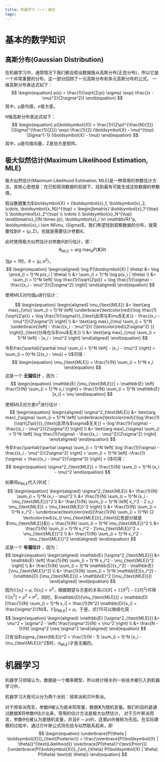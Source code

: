 ```yaml
---
title: 机器学习（一）：绪论
tags:
---
```


# 基本的数学知识
## 高斯分布(Gaussian Distribution)

在机器学习中，通常情况下我们都会假设数据服从高斯分布(正态分布)，所以它是一个非常重要的分布，这一部分回顾了一元高斯分布和多元高斯分布的公式。
一维高斯分布表达式如下：
$$
\begin{equation}
    p(x) = \frac{1}{\sqrt{2\pi} \sigma} \exp(-\frac{(x - \mu)^2}{2\sigma^2})
\end{equation}
$$
其中，$\mu$是均值，$\sigma$是方差。

$N$维高斯分布表达式如下：
$$
\begin{equation}
    p(\boldsymbol{X}) = \frac{1}{(2\pi)^{\frac{N}{2}} |\Sigma|^{\frac{1}{2}}} \exp(-\frac{1}{2} (\boldsymbol{X} - \mu)^{\top} \Sigma^{-1} (\boldsymbol{X} - \mu))
\end{equation}
$$
其中，$\mu$是均值向量，$\Sigma$是协方差矩阵。

## 极大似然估计(Maximum Likelihood Estimation, MLE)

极大似然估计(Maximum Likelihood Estimation, MLE)是一种常用的参数估计方法，其核心思想是：在已知观测数据的前提下，找到最有可能生成这些数据的参数值。

假设数据集为$\boldsymbol{X} = (\boldsymbol{x}_1, \boldsymbol{x}_2, \cdots, \boldsymbol{x_N})^{\top} = \begin{bmatrix} \boldsymbol{x}_1^{\top} \\ \boldsymbol{x}_2^{\top} \\ \vdots \\ \boldsymbol{x}_N^{\top} \end{bmatrix}_{(N \times p)}, \boldsymbol{x}_i \in \mathbb{R}^p, \boldsymbol{x}_i \sim N(\mu, \Sigma)$，我们希望找到观察数据的分布，就需要找到$\theta = (\mu, \Sigma)$，也就是需要估计参数$\theta$。

此时使用极大似然估计对参数$\theta$进行估计，即：
$$
\begin{equation}
    \theta_{\text{MLE}} = \text{arg max}_{\theta} P(\boldsymbol{X} | \theta)
\end{equation}
$$

当$p = 1$时，$\theta = (\mu, \sigma^2)$，
$$
\begin{equation}
    \begin{aligned}
        \log P(\boldsymbol{X} | \theta) &= \log \prod_{i = 1}^N p(x_i | \theta) \\
        &= \sum_{i = 1}^N \log p(x_i | \theta) \\
        &= \sum_{i = 1}^N \left[ \log \frac{1}{\sqrt{2\pi}} + \log \frac{1}{\sigma} - \frac{(x_i - \mu)^2}{2\sigma^2} \right]
    \end{aligned}
\end{equation}
$$

使用MLE对均值$\mu$进行估计：

$$
\begin{equation}
    \begin{aligned}
        \mu_{\text{MLE}} &= \text{arg max}_{\mu} \sum_{i = 1}^N \left[ \underbrace{\textcolor{red}{\log \frac{1}{\sqrt{2\pi}} + \log \frac{1}{\sigma}}}_{\text{此项与$\mu$无关}} - \frac{(x_i - \mu)^2}{2\sigma^2} \right] \\
        &= \text{arg max}_{\mu} \sum_{i = 1}^N \underbrace{\left[ - \frac{(x_i - \mu)^2}{ {\textcolor{red}{2\sigma^2} }} \right]}_{\text{分母也与$\mu$无关}} \\
        &= \text{arg max}_{\mu} \sum_{i = 1}^N \left[ - (x_i - \mu)^2 \right]
    \end{aligned}
\end{equation}
$$

令$\frac{\partial}{\partial \mu} \sum_{i = 1}^N \left[ - (x_i - \mu)^2 \right] = \sum_{i = 0}^N (2(x_i - \mu)) = 0$可得：
$$
\begin{equation}
    \mu_{\text{MLE}} = \frac{1}{N} \sum_{i = 1}^N x_i
\end{equation}
$$
这是一个 **无偏估计** ，因为：
$$
\begin{equation}
    \mathbb{E} [\mu_{\text{MLE}}] = \mathbb{E} \left[ \frac{1}{N} \sum_{i = 1}^N x_i \right] = \frac{1}{N} \sum_{i = 1}^N \mathbb{E} [x_i] = \mu
\end{equation}
$$

使用MLE对方差$\sigma^2$进行估计：
$$
\begin{equation}
    \begin{aligned}
        \sigma^2_{\text{MLE}} &= \text{arg max}_{\sigma} \sum_{i = 1}^N \left[ \underbrace{\textcolor{red}{\log \frac{1}{\sqrt{2\pi}}}}_{\text{此项与$\sigma$无关}} + \log \frac{1}{\sigma} - \frac{(x_i - \mu)^2}{2\sigma^2} \right] \\
        &= \text{arg max}_{\sigma} \sum_{i = 1}^N \left[ \log \frac{1}{\sigma} - \frac{(x_i - \mu)^2}{2\sigma^2} \right]
    \end{aligned}
\end{equation}
$$
令$\frac{\partial}{\partial \sigma} \sum_{i = 1}^N \left[ \log \frac{1}{\sigma} - \frac{(x_i - \mu)^2}{2\sigma^2} \right] = \sum_{i = 1}^N \left[ -\frac{1}{\sigma} + \frac{(x_i - \mu)^2}{\sigma^3} \right] = 0$可得：
$$
\begin{equation}
    \sigma^2_{\text{MLE}} = \frac{1}{N} \sum_{i = 1}^N (x_i - \mu)^2
\end{equation}
$$

如果将$\mu_{\text{MLE}}$代入(9)式：
$$
\begin{equation}
    \begin{aligned}
        \sigma^2_{\text{MLE}} &= \frac{1}{N} \sum_{i = 1}^N (x_i - \mu)^2 \\
        &= \frac{1}{N} \sum_{i = 1}^N (x_i - \mu_{\text{MLE}})^2 \\
        &= \frac{1}{N} \sum_{i = 1}^N \left[ x_i^2 - 2 x_i \mu_{\text{MLE}} + \mu_{\text{MLE}}^2 \right] \\
        &= \frac{1}{N} \sum_{i = 1}^N x_i^2 - \underbrace{\textcolor{red}{\frac{1}{N} \sum_{i = 1}^N} (2 \textcolor{red}{x_i} \mu_{\text{MLE}})}_{\text{红色部分就是$\mu_{\text{MLE}}$}} + \frac{1}{N} \sum_{i = 1}^N \mu_{\text{MLE}}^2 \\
        &= \frac{1}{N} \sum_{i = 1}^N x_i^2 - 2\mu_{\text{MLE}}^2 + \mu_{\text{MLE}}^2 \\
        &= \frac{1}{N} \sum_{i = 1}^N x_i^2 - \mu_{\text{MLE}}^2
    \end{aligned}
\end{equation}
$$
这是一个 **有偏估计** ，因为：
$$
\begin{equation}
    \begin{aligned}
        \mathbb{E} [\sigma^2_{\text{MLE}}] &= \mathbb{E} \left[ \frac{1}{N} \sum_{i = 1}^N x_i^2 - \mu_{\text{MLE}}^2 \right] \\
        &= \frac{1}{N} \sum_{i = 1}^N \mathbb{E}[x_i^2] - \mathbb{E}[\mu_{\text{MLE}}^2] \\
        &= \frac{1}{N} \sum_{i = 1}^N \mathbb{E}[x_i^2] - (\mathbb{D} [\mu_{\text{MLE}}] + \mathbb{E}^2 [\mu_{\text{MLE}}])
    \end{aligned}
\end{equation}
$$
因为$\mathbb{E}[x_i] = \mu, \mathbb{D}[x_i] = \sigma^2$，根据期望与方差的关系($\mathbb{D}[X] = \mathbb{E}[X^2] - \mathbb{E}[X]^2$)可得$\mathbb{E}[x_i^2] = \mu^2 + \sigma^2$。同时，$\mathbb{D}[\mu_{\text{MLE}}] = \mathbb{D}[\frac{1}{N} \sum_{i = 1}^N x_i] = \frac{1}{N^2} \mathbb{D}[x_i] = \frac{\sigma^2}{N}$，$\mathbb{E} [\mu_{\text{MLE}}] = \mu$。于是，式(11)可以继续化简：
$$
\begin{equation}
    \begin{aligned}
        \mathbb{E} [\sigma^2_{\text{MLE}}] &= \mu^2 + \sigma^2 - \left( \frac{\sigma^2}{N} + \mu^2 \right) \\
        &= \frac{N - 1}{N} \sigma^2 \neq \sigma^2
    \end{aligned}
\end{equation}
$$
只有当$\sigma_{\text{MLE}}^2 = \frac{1}{N - 1} \sum_{i = 1}^N (x_i - \mu_{\text{MLE}})^2$时，$\sigma_{\text{MLE}^2}$才是无偏的。

# 机器学习

机器学习领域认为，数据是一个概率模型，所以统计相关的一些技术被引入到机器学习中。

机器学习大致可以分为两个派别：频率派和贝叶斯派。

对于频率派而言，参数$\theta$被认为是未知常量，数据$\boldsymbol{X}$为随机变量。我们的目的是通过数据$\boldsymbol{X}$将参数$\theta$估计出来，常用的估计方法是极大似然估计。
对于贝叶斯派而言，参数$\theta$也被认为是随机变量，并且$\theta \sim p(\theta)$，这里$p(\theta)$被称为先验。在实际建模的过程中，通过贝叶斯公式将先验与似然联系起来，即
$$
\begin{equation}
    \underbrace{P(\theta | \boldsymbol{X})}_{\text{Posterior}} = \frac{\overbrace{P(\boldsymbol{X} | \theta)}^{\text{Likelihood}} \overbrace{P(\theta)}^{\text{Prior}}}{\underbrace{P(\boldsymbol{X})}_{\int_{\theta} P(\boldsymbol{X} | \theta) P(\theta) \text{d} \theta}}
\end{equation}
$$

